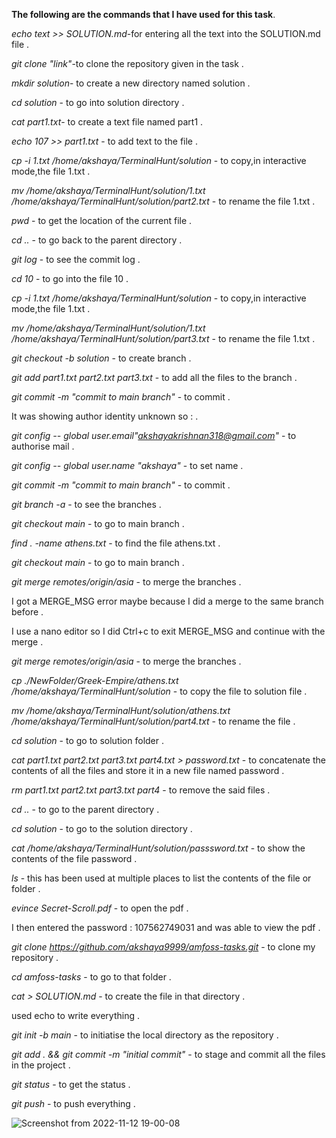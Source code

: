 
**The following are the commands that I have used for this task**.




*echo text >> SOLUTION.md*-for entering all the text into the SOLUTION.md file  .


*git clone "link"*-to clone the repository given in the task  .


*mkdir solution*- to create a new directory named solution  .


*cd solution* - to go into solution directory  .


*cat part1.txt*- to create a text file named part1  .


*echo 107 >> part1.txt* - to add text to the file  .


*cp -i 1.txt /home/akshaya/TerminalHunt/solution* - to copy,in interactive mode,the file 1.txt  .


*mv /home/akshaya/TerminalHunt/solution/1.txt  /home/akshaya/TerminalHunt/solution/part2.txt* - to rename the file 1.txt  .


*pwd* - to get the location of the current file  .


*cd ..* - to go back to the parent directory  .


*git log* - to see the commit log  .


*cd 10* - to go into the file 10   .


*cp -i 1.txt /home/akshaya/TerminalHunt/solution* - to copy,in interactive mode,the file 1.txt  .


*mv /home/akshaya/TerminalHunt/solution/1.txt  /home/akshaya/TerminalHunt/solution/part3.txt* - to rename the file 1.txt    .


*git checkout -b solution* - to create branch    .


*git add part1.txt part2.txt part3.txt*  - to add all the files to the branch    .


*git commit -m "commit to main branch"* - to commit    .


It was showing author identity unknown so :     .


*git config -- global user.email"akshayakrishnan318@gmail.com"* - to authorise mail    .


*git config -- global user.name "akshaya"* - to set name    .


*git commit -m "commit to main branch"* - to commit    .


*git branch -a* - to see the branches    .


*git checkout main*  - to go to main branch    .


*find . -name athens.txt* - to find the file athens.txt    .


*git checkout main*  - to go to main branch    .


*git merge remotes/origin/asia* - to merge the branches    .


I got a MERGE_MSG error maybe because I did a merge to the same branch before    .

I use a nano editor so I did Ctrl+c to exit MERGE_MSG and continue with the merge     .


*git merge remotes/origin/asia* - to merge the branches    .


*cp ./NewFolder/Greek-Empire/athens.txt /home/akshaya/TerminalHunt/solution* - to copy the file to solution file     .


*mv /home/akshaya/TerminalHunt/solution/athens.txt /home/akshaya/TerminalHunt/solution/part4.txt* - to rename the file     .


*cd solution* - to go to solution folder    .


*cat part1.txt part2.txt part3.txt part4.txt > password.txt* - to concatenate the contents of all the files and store it in a new file named password   .


*rm part1.txt part2.txt part3.txt part4* - to remove the said files   .


*cd ..* - to go to the parent directory    .


*cd solution* - to go to the solution  directory    .


*cat /home/akshaya/TerminalHunt/solution/passsword.txt* - to show the contents of the file password     .


*ls* - this has been used at multiple places to list the contents of the file or folder     .


*evince Secret-Scroll.pdf* - to open the pdf    .


I then entered the password : 107562749031 and was able to view the pdf    .



*git clone https://github.com/akshaya9999/amfoss-tasks.git* - to clone my repository      .


*cd amfoss-tasks* - to go to that folder    .


*cat > SOLUTION.md* - to create the file in that directory    .


used echo to write everything   .


*git init -b main* - to initiatise  the local directory as the repository   .


*git add . && git commit -m "initial commit"* - to stage and commit all the files in the project   .


*git status* - to get the status    .


*git push* - to push everything .


![Screenshot from 2022-11-12 19-00-08](https://user-images.githubusercontent.com/116485510/207455586-ed0ac0dd-5b66-4c70-bad8-6a089b4eb151.png)

